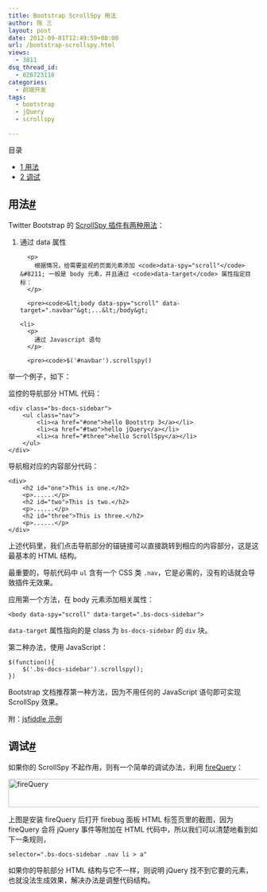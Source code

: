 ```yaml
---
title: Bootstrap ScrollSpy 用法
author: 陈 三
layout: post
date: 2012-09-01T12:49:59+00:00
url: /bootstrap-scrollspy.html
views:
  - 3811
dsq_thread_id:
  - 826723116
categories:
  - 前端开发
tags:
  - bootstrap
  - jQuery
  - scrollspy

---
```

<div id="toc_container" class="ml-l u-floatRight pure-u-1-1 pure-u-sm-2-5 toc_white no_bullets">
  <nav id="myaffix">
  
  <p class="toc-title">
    目录
  </p>
  
  <ul class="toc-list nav" role="menu">
    <li class="toc-list__item" role="menuitem">
      <a href="#i"><span class="toc_number toc_depth_1">1</span> 用法</a>
    </li>
    <li class="toc-list__item" role="menuitem">
      <a href="#i-2"><span class="toc_number toc_depth_1">2</span> 调试</a>
    </li>
  </ul></nav>
</div>

<div class="">
  <h2 class="storycontent-h2">
    <span id="i">用法</span><a title="标题链接地址" class="u-floatRight hidden" id="heyi" href="#i"><span class="" aria-hidden="true">#</span></a>
  </h2>
  
  <p>
    Twitter Bootstrap 的 <a href="http://getbootstrap.com/javascript/#scrollspy">ScrollSpy 插件有两种用法</a>：
  </p>
  
  <ol>
    <li>
      <p>
        通过 data 属性
      </p>
      
      <p>
        根据情况，给需要监视的页面元素添加 <code>data-spy="scroll"</code> &#8211; 一般是 body 元素，并且通过 <code>data-target</code> 属性指定目标：
      </p>
      
      <pre><code>&lt;body data-spy="scroll" data-target=".navbar"&gt;...&lt;/body&gt;
</code></pre>
    </li>
    
    <li>
      <p>
        通过 Javascript 语句
      </p>
      
      <pre><code>$('#navbar').scrollspy()
</code></pre>
    </li>
  </ol>
  
  <p>
    举一个例子，如下：
  </p>
  
  <p>
    监控的导航部分 HTML 代码：
  </p>
  
  <pre><code>&lt;div class="bs-docs-sidebar"&gt;
    &lt;ul class="nav"&gt;
        &lt;li&gt;&lt;a href="#one"&gt;hello Bootstrp 3&lt;/a&gt;&lt;/li&gt;
        &lt;li&gt;&lt;a href="#two"&gt;hello jQuery&lt;/a&gt;&lt;/li&gt;
        &lt;li&gt;&lt;a href="#three"&gt;hello ScrollSpy&lt;/a&gt;&lt;/li&gt;
    &lt;/ul&gt;
&lt;/div&gt;
</code></pre>
  
  <p>
    导航相对应的内容部分代码：
  </p>
  
  <pre><code>&lt;div&gt;
    &lt;h2 id="one"&gt;This is one.&lt;/h2&gt;
    &lt;p&gt;......&lt;/p&gt;
    &lt;h2 id="two"&gt;This is two.&lt;/h2&gt;
    &lt;p&gt;......&lt;/p&gt;
    &lt;h2 id="three"&gt;This is three.&lt;/h2&gt;
    &lt;p&gt;......&lt;/p&gt;
&lt;/div&gt;
</code></pre>
  
  <p>
    上述代码里，我们点击导航部分的锚链接可以直接跳转到相应的内容部分，这是这最基本的 HTML 结构。
  </p>
  
  <p>
    最重要的，导航代码中 <code>ul</code> 含有一个 CSS 类 <code>.nav</code>，它是必需的，没有的话就会导致插件无效果。
  </p>
  
  <p>
    应用第一个方法，在 body 元素添加相关属性：
  </p>
  
  <pre><code>&lt;body data-spy="scroll" data-target=".bs-docs-sidebar"&gt;
</code></pre>
  
  <p>
    <code>data-target</code> 属性指向的是 class 为 <code>bs-docs-sidebar</code> 的 <code>div</code> 块。
  </p>
  
  <p>
    第二种办法，使用 JavaScript：
  </p>
  
  <pre><code>$(function(){
    $('.bs-docs-sidebar').scrollspy();
})
</code></pre>
  
  <p>
    Bootstrap 文档推荐第一种方法，因为不用任何的 JavaScript 语句即可实现 ScrollSpy 效果。
  </p>
  
  <p>
    附：<a href="http://jsfiddle.net/chenxsan/ZgPbZ/">jsfiddle 示例</a>
  </p>
  
  <h2 class="storycontent-h2">
    <span id="i-2">调试</span><a title="标题链接地址" class="u-floatRight hidden" id="heyi-2" href="#i-2"><span class="" aria-hidden="true">#</span></a>
  </h2>
  
  <p>
    如果你的 ScrollSpy 不起作用，则有一个简单的调试办法，利用 <a href="https://addons.mozilla.org/en-us/firefox/addon/firequery/">fireQuery</a>：
  </p>
  
  <p>
    <a href="http://www.zfanw.com/blog/wp-content/uploads/2012/09/Screenshot-from-2013-06-07-010738.png"><img src="http://www.zfanw.com/blog/wp-content/uploads/2012/09/Screenshot-from-2013-06-07-010738.png" alt="fireQuery" width="505" height="57" class="alignnone size-full wp-image-9063" srcset="https://www.zfanw.com/blog/wp-content/uploads/2012/09/Screenshot-from-2013-06-07-010738.png 505w, https://www.zfanw.com/blog/wp-content/uploads/2012/09/Screenshot-from-2013-06-07-010738-300x33.png 300w" sizes="(max-width: 505px) 100vw, 505px" /></a>
  </p>
  
  <p>
    上图是安装 fireQuery 后打开 firebug 面板 HTML 标签页里的截图，因为 fireQuery 会将 jQuery 事件等附加在 HTML 代码中，所以我们可以清楚地看到如下一条规则，
  </p>
  
  <pre><code>selector=".bs-docs-sidebar .nav li &gt; a"
</code></pre>
  
  <p>
    如果你的导航部分 HTML 结构与它不一样，则说明 jQuery 找不到它要的元素，也就没法生成效果，解决办法是调整代码结构。
  </p>
</div>